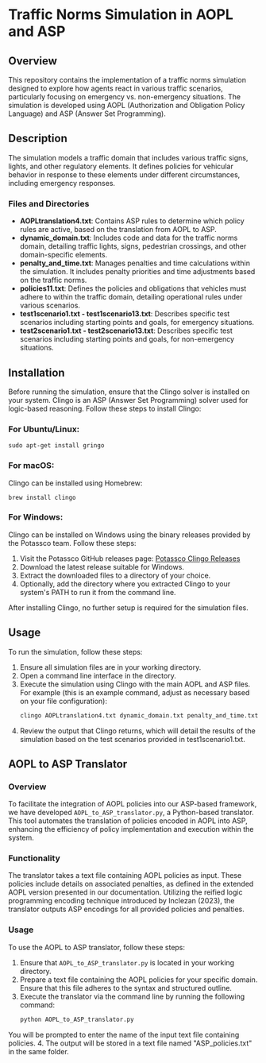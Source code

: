 # Traffic Norms Simulation in AOPL and ASP

## Overview
This repository contains the implementation of a traffic norms simulation designed to explore how agents react in various traffic scenarios, particularly focusing on emergency vs. non-emergency situations. The simulation is developed using AOPL (Authorization and Obligation Policy Language) and ASP (Answer Set Programming).

## Description
The simulation models a traffic domain that includes various traffic signs, lights, and other regulatory elements. It defines policies for vehicular behavior in response to these elements under different circumstances, including emergency responses.

### Files and Directories
- **AOPLtranslation4.txt**: Contains ASP rules to determine which policy rules are active, based on the translation from AOPL to ASP.
- **dynamic_domain.txt**: Includes code and data for the traffic norms domain, detailing traffic lights, signs, pedestrian crossings, and other domain-specific elements.
- **penalty_and_time.txt**: Manages penalties and time calculations within the simulation. It includes penalty priorities and time adjustments based on the traffic norms.
- **policies11.txt**: Defines the policies and obligations that vehicles must adhere to within the traffic domain, detailing operational rules under various scenarios.
- **test1scenario1.txt - test1scenario13.txt**: Describes specific test scenarios including starting points and goals, for emergency situations.
- **test2scenario1.txt - test2scenario13.txt**: Describes specific test scenarios including starting points and goals, for non-emergency situations.

## Installation
Before running the simulation, ensure that the Clingo solver is installed on your system. Clingo is an ASP (Answer Set Programming) solver used for logic-based reasoning. Follow these steps to install Clingo:

### For Ubuntu/Linux:
```
sudo apt-get install gringo
```

### For macOS:
Clingo can be installed using Homebrew:
```
brew install clingo
```

### For Windows:
Clingo can be installed on Windows using the binary releases provided by the Potassco team. Follow these steps:
1. Visit the Potassco GitHub releases page: [Potassco Clingo Releases](https://github.com/potassco/clingo/releases)
2. Download the latest release suitable for Windows.
3. Extract the downloaded files to a directory of your choice.
4. Optionally, add the directory where you extracted Clingo to your system's PATH to run it from the command line.

After installing Clingo, no further setup is required for the simulation files.

## Usage
To run the simulation, follow these steps:

1. Ensure all simulation files are in your working directory.
2. Open a command line interface in the directory.
3. Execute the simulation using Clingo with the main AOPL and ASP files. For example (this is an example command, adjust as necessary based on your file configuration):
   ```bash
   clingo AOPLtranslation4.txt dynamic_domain.txt penalty_and_time.txt policies11.txt test1scenario1.txt
4. Review the output that Clingo returns, which will detail the results of the simulation based on the test scenarios provided in test1scenario1.txt.

## AOPL to ASP Translator

### Overview
To facilitate the integration of AOPL policies into our ASP-based framework, we have developed `AOPL_to_ASP_translator.py`, a Python-based translator. This tool automates the translation of policies encoded in AOPL into ASP, enhancing the efficiency of policy implementation and execution within the system.

### Functionality
The translator takes a text file containing AOPL policies as input. These policies include details on associated penalties, as defined in the extended AOPL version presented in our documentation. Utilizing the reified logic programming encoding technique introduced by Inclezan (2023), the translator outputs ASP encodings for all provided policies and penalties.

### Usage
To use the AOPL to ASP translator, follow these steps:

1. Ensure that `AOPL_to_ASP_translator.py` is located in your working directory.
2. Prepare a text file containing the AOPL policies for your specific domain. Ensure that this file adheres to the syntax and structured outline.
3. Execute the translator via the command line by running the following command:
   ```bash
   python AOPL_to_ASP_translator.py
You will be prompted to enter the name of the input text file containing policies.
4. The output will be stored in a text file named "ASP_policies.txt" in the same folder.

